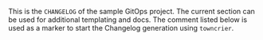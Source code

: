 This is the `CHANGELOG` of the sample GitOps project. The current
section can be used for additional templating and docs. The comment
listed below is used as a marker to start the Changelog generation
using `towncrier`.

<!-- towncrier release notes start -->
